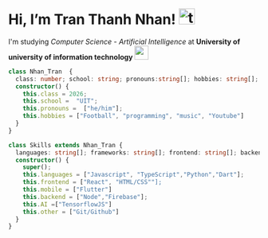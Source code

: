 # Hi, I’m Tran Thanh Nhan!   <img src="https://cdn.popsww.com/blog/sites/2/2021/12/co-hai-tac-bang-mu-rom-768x468.jpg" height="32" alt="totoro">


I'm studying  _Computer Science - Artificial Intelligence_ at **University of university of information technology** <img src="https://tuoitre.uit.edu.vn/wp-content/uploads/2015/07/logo-uit.png" height="28">
```typescript
class Nhan_Tran  {
  class: number; school: string; pronouns:string[]; hobbies: string[]; 
  constructor() {
    this.class = 2026;
    this.school =  "UIT";
    this.pronouns =  ["he/him"];
    this.hobbies = ["Football", "programming", "music", "Youtube"]
  }
}

class Skills extends Nhan_Tran {
  languages: string[]; frameworks: string[]; frontend: string[]; backend: string[]; AI: string[] ;other: string[]
  constructor() {
    super();
    this.languages = ["Javascript", "TypeScript","Python","Dart"];
    this.frontend = ["React", "HTML/CSS""];
    this.mobile = ["Flutter"]
    this.backend = ["Node","Firebase"];
    this.AI =["TensorflowJS"]
    this.other = ["Git/Github"]
  }
}
```
 </a>


